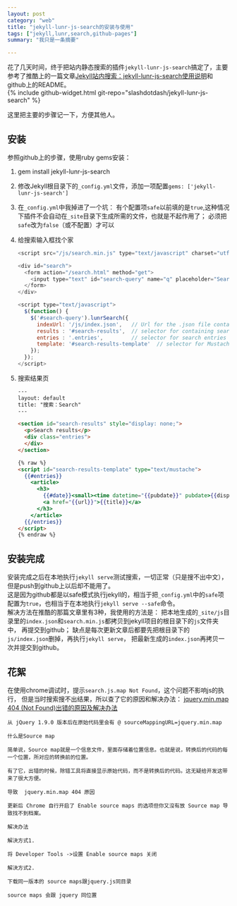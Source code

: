 ```yaml
---
layout: post
category: "web"
title: "jekyll-lunr-js-search的安装与使用"
tags: ["jekyll,lunr,search,github-pages"]
summary: "我只是一条摘要"

---
```


花了几天时间，终于把站内静态搜索的插件`jekyll-lunr-js-search`搞定了，主要参考了推酷上的一篇文章[Jekyll站内搜索：jekyll-lunr-js-search使用说明](http://www.tuicool.com/articles/6vA36f6)和github上的README。  
{% include github-widget.html git-repo="slashdotdash/jekyll-lunr-js-search" %}

这里把主要的步骤记一下，方便其他人。

## 安装
参照github上的步骤，使用ruby gems安装：

1. gem install jekyll-lunr-js-search
2. 修改Jekyll根目录下的`_config.yml`文件，添加一项配置`gems: ['jekyll-lunr-js-search']`
3. 在`_config.yml`中我掉进了一个坑：
    有个配置项`safe`以前填的是`true`,这种情况下插件不会自动在`_site`目录下生成所需的文件，也就是不起作用了；
    必须把`safe`改为`false`（或不配置）才可以
4. 给搜索输入框找个家  

    ```js
    <script src="/js/search.min.js" type="text/javascript" charset="utf-8"></script>

    <div id="search">
      <form action="/search.html" method="get">
        <input type="text" id="search-query" name="q" placeholder="Search" autocomplete="off">
      </form>
    </div>

    <script type="text/javascript">
      $(function() {
        $('#search-query').lunrSearch({
          indexUrl: '/js/index.json',   // Url for the .json file containing search index data
          results : '#search-results',  // selector for containing search results element
          entries : '.entries',         // selector for search entries containing element (contained within results above)
          template: '#search-results-template'  // selector for Mustache.js template
        });
      });
    </script>
    ```
5. 搜索结果页

    ```html
    ---
    layout: default
    title: "搜索：Search"
    ---

    <section id="search-results" style="display: none;">
      <p>Search results</p>
      <div class="entries">
      </div>
    </section>

    {% raw %}
    <script id="search-results-template" type="text/mustache">
      {{#entries}}
        <article>
          <h3>
            {{#date}}<small><time datetime="{{pubdate}}" pubdate>{{displaydate}}</time></small>{{/date}}
            <a href="{{url}}">{{title}}</a>
          </h3>
        </article>
      {{/entries}}
    </script>
    {% endraw %}
    ```

## 安装完成
安装完成之后在本地执行`jekyll serve`测试搜索，一切正常（只是搜不出中文），但是push到github上以后却不能用了。  
这是因为github都是以safe模式执行jekyll的，相当于把`_config.yml`中的`safe`项配置为`true`，也相当于在本地执行`jekyll serve --safe`命令。  
解决方法在推酷的那篇文章里有3种，我使用的方法是：
    把本地生成的`_site/js`目录里的`index.json`和`search.min.js`都拷贝到jekyll项目的根目录下的`js`文件夹中，
    再提交到github；
    缺点是每次更新文章后都要先把根目录下的`js/index.json`删掉，再执行`jekyll serve`，
    把最新生成的`index.json`再拷贝一次并提交到github。

## 花絮
在使用chrome调试时，提示`search.js.map Not Found`，这个问题不影响js的执行，
但是当时搜索搜不出结果，所以查了它的原因和解决办法：
[jquery.min.map 404 (Not Found)出错的原因及解决办法](http://nonfu.me/p/8113.html)

    从 jQuery 1.9.0 版本后在原始代码里会有 @ sourceMappingURL=jquery.min.map

    什么是Source map

    简单说，Source map就是一个信息文件，里面存储着位置信息。也就是说，转换后的代码的每一个位置，所对应的转换前的位置。

    有了它，出错的时候，除错工具将直接显示原始代码，而不是转换后的代码。这无疑给开发这带来了很大方便。

    导致  jquery.min.map 404 原因

    更新后 Chrome 自行开启了 Enable source maps 的选项但你又沒有放 Source map 导致找不到档案。

    解决办法

    解決方式1.

    将 Developer Tools ->设置 Enable source maps 关闭

    解決方式2.

    下载同一版本的 source maps跟jquery.js同目录

    source maps 会跟 jquery 同位置

